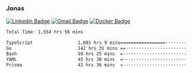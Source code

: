 ### Jonas
[![Linkedin Badge](https://img.shields.io/badge/-Jonas%20Neto-9933F7?style=flat-square&logo=Linkedin&logoColor=white&link=https://www.linkedin.com/in/jonas-nogueira-neto/)](https://www.linkedin.com/in/jonas-nogueira-neto/)
[![Gmail Badge](https://img.shields.io/badge/-nogueiraneto.jonas@gmail.com-9933F7?style=flat-square&logo=Gmail&logoColor=white&link=mailto:nogueiraneto.jonas@gmail.com)](mailto:nogueiraneto.jonas@gmail.com)
[![Docker Badge](https://img.shields.io/badge/-DockerHub-9933F7?style=flat-square&logo=Docker&logoColor=white&link=https://hub.docker.com/u/jonasssneto)](https://hub.docker.com/u/jonasssneto)


<!--START_SECTION:waka-->

```txt
Total Time: 1,554 hrs 56 mins

TypeScript                 1,091 hrs 9 mins=================········   69.38 %
Go                         142 hrs 31 mins ==·······················   09.06 %
Bash                       59 hrs 25 mins  =························   03.78 %
YAML                       45 hrs 38 mins  =························   02.90 %
Prisma                     42 hrs 36 mins  =························   02.71 %
```

<!--END_SECTION:waka-->
###
